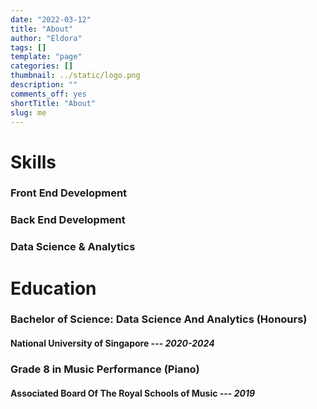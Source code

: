 ```yaml
---
date: "2022-03-12"
title: "About"
author: "Eldora"
tags: []
template: "page"
categories: []
thumbnail: ../static/logo.png
description: ""
comments_off: yes
shortTitle: "About"
slug: me
---
```

# Skills
### Front End Development

### Back End Development

### Data Science & Analytics

# Education
### Bachelor of Science: Data Science And Analytics (Honours)
#### National University of Singapore --- *2020-2024*

### Grade 8 in Music Performance (Piano)
#### Associated Board Of The Royal Schools of Music --- *2019*

